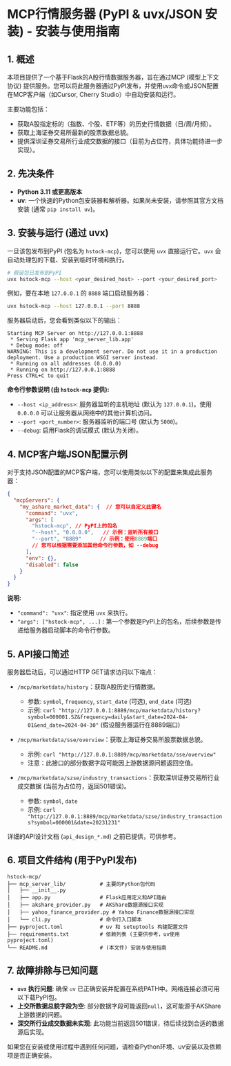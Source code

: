 # MCP行情服务器 (PyPI & uvx/JSON 安装) - 安装与使用指南

## 1. 概述

本项目提供了一个基于Flask的A股行情数据服务器，旨在通过MCP (模型上下文协议) 提供服务。您可以将此服务器通过PyPI发布，并使用`uvx`命令或JSON配置在MCP客户端（如Cursor, Cherry Studio）中自动安装和运行。

主要功能包括：

*   获取A股指定标的（指数、个股、ETF等）的历史行情数据（日/周/月频）。
*   获取上海证券交易所最新的股票数据总貌。
*   提供深圳证券交易所行业成交数据的接口（目前为占位符，具体功能待进一步实现）。

## 2. 先决条件

*   **Python 3.11 或更高版本**
*   **uv**: 一个快速的Python包安装器和解析器。如果尚未安装，请参照其官方文档安装 (通常 `pip install uv`)。

## 3. 安装与运行 (通过 uvx)

一旦该包发布到PyPI (包名为 `hstock-mcp`)，您可以使用 `uvx` 直接运行它。`uvx` 会自动处理包的下载、安装到临时环境和执行。

```bash
# 假设包已发布到PyPI
uvx hstock-mcp --host <your_desired_host> --port <your_desired_port>
```

例如，要在本地 `127.0.0.1` 的 `8888` 端口启动服务器：

```bash
uvx hstock-mcp --host 127.0.0.1 --port 8888
```

服务器启动后，您会看到类似以下的输出：

```
Starting MCP Server on http://127.0.0.1:8888
 * Serving Flask app 'mcp_server_lib.app'
 * Debug mode: off
WARNING: This is a development server. Do not use it in a production deployment. Use a production WSGI server instead.
 * Running on all addresses (0.0.0.0)
 * Running on http://127.0.0.1:8888
Press CTRL+C to quit
```

**命令行参数说明 (由 `hstock-mcp` 提供):**

*   `--host <ip_address>`: 服务器监听的主机地址 (默认为 `127.0.0.1`)。使用 `0.0.0.0` 可以让服务器从网络中的其他计算机访问。
*   `--port <port_number>`: 服务器监听的端口号 (默认为 `5000`)。
*   `--debug`: 启用Flask的调试模式 (默认为关闭)。

## 4. MCP客户端JSON配置示例

对于支持JSON配置的MCP客户端，您可以使用类似以下的配置来集成此服务器：

```json
{
  "mcpServers": {
    "my_ashare_market_data": {  // 您可以自定义此键名
      "command": "uvx",
      "args": [
        "hstock-mcp", // PyPI上的包名
        "--host", "0.0.0.0",   // 示例：监听所有接口
        "--port", "8889"      // 示例：使用8889端口
        // 您可以根据需要添加其他命令行参数，如 --debug
      ],
      "env": {},
      "disabled": false
    }
  }
}
```

**说明:**
*   `"command": "uvx"`: 指定使用 `uvx` 来执行。
*   `"args": ["hstock-mcp", ...]` : 第一个参数是PyPI上的包名，后续参数是传递给服务器启动脚本的命令行参数。

## 5. API接口简述

服务器启动后，可以通过HTTP GET请求访问以下端点：

*   `/mcp/marketdata/history`：获取A股历史行情数据。
    *   参数: `symbol`, `frequency`, `start_date` (可选), `end_date` (可选)
    *   示例: `curl "http://127.0.0.1:8889/mcp/marketdata/history?symbol=000001.SZ&frequency=daily&start_date=2024-04-01&end_date=2024-04-30"` (假设服务器运行在8889端口)

*   `/mcp/marketdata/sse/overview`：获取上海证券交易所股票数据总貌。
    *   示例: `curl "http://127.0.0.1:8889/mcp/marketdata/sse/overview"`
    *   注意：此接口的部分数据字段可能因上游数据源问题返回空值。

*   `/mcp/marketdata/szse/industry_transactions`：获取深圳证券交易所行业成交数据 (当前为占位符，返回501错误)。
    *   参数: `symbol`, `date`
    *   示例: `curl "http://127.0.0.1:8889/mcp/marketdata/szse/industry_transactions?symbol=000001&date=20231231"`

详细的API设计文档 (`api_design_*.md`) 之前已提供，可供参考。

## 6. 项目文件结构 (用于PyPI发布)

```
hstock-mcp/
├── mcp_server_lib/           # 主要的Python包代码
│   ├── __init__.py
│   ├── app.py                # Flask应用定义和API路由
│   ├── akshare_provider.py   # AKShare数据源接口实现
│   ├── yahoo_finance_provider.py # Yahoo Finance数据源接口实现
│   └── cli.py                # 命令行入口脚本
├── pyproject.toml            # uv 和 setuptools 构建配置文件
├── requirements.txt          # 依赖列表 (主要供参考，uv使用pyproject.toml)
└── README.md                 # (本文件) 安装与使用指南
```

## 7. 故障排除与已知问题

*   **`uvx` 执行问题**: 确保 `uv` 已正确安装并配置在系统PATH中。网络连接必须可用以下载PyPI包。
*   **上交所数据总貌字段为空**: 部分数据字段可能返回`null`，这可能源于AKShare上游数据的问题。
*   **深交所行业成交数据未实现**: 此功能当前返回501错误，待后续找到合适的数据源后实现。

如果您在安装或使用过程中遇到任何问题，请检查Python环境、uv安装以及依赖项是否正确安装。

